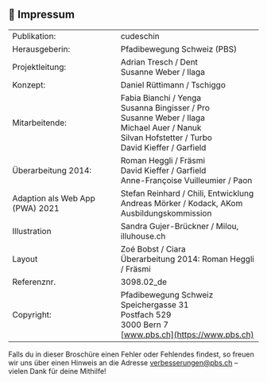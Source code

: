 🤘 Impressum
------------

| | |
|---|---|
| Publikation: | cudeschin |
| Herausgeberin: | Pfadibewegung Schweiz (PBS) |
| Projektleitung: | Adrian Tresch / Dent <br>Susanne Weber / Ilaga |
| Konzept: | Daniel Rüttimann / Tschiggo |
| Mitarbeitende: | Fabia Bianchi / Yenga<br>Susanna Bingisser / Pro<br> Susanne Weber / Ilaga<br> Michael Auer / Nanuk<br> Silvan Hofstetter / Turbo<br> David Kieffer / Garfield<br> |
| Überarbeitung 2014: | Roman Heggli / Fräsmi<br> David Kieffer / Garfield<br> Anne-Françoise Vuilleumier / Paon
|Adaption als Web App (PWA) 2021| Stefan Reinhard / Chili, Entwicklung <br> Andreas Mörker / Kodack, AKom <br> Ausbildungskommission |
| Illustration | Sandra Gujer-Brückner / Milou, illuhouse.ch |
| Layout | Zoé Bobst / Ciara <br>Überarbeitung 2014: Roman Heggli / Fräsmi |
| Referenznr. |	3098.02_de |
| Copyright: | 	Pfadibewegung Schweiz<br>Speichergasse 31<br>Postfach 529<br>3000 Bern 7<br>[www.pbs.ch](https://www.pbs.ch) |


Falls du in dieser Broschüre einen Fehler oder Fehlendes findest, so freuen wir uns über einen Hinweis an die Adresse [verbesserungen@pbs.ch](verbesserungen@pbs.ch) – vielen Dank für deine Mithilfe!
